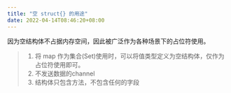 ```yaml
---
title: "空 struct{} 的用途"
date: 2022-04-14T08:46:20+08:00
---
```


因为空结构体不占据内存空间，因此被广泛作为各种场景下的占位符使用。

>1. 将 map 作为集合(Set)使用时，可以将值类型定义为空结构体，仅作为占位符使用即可。
>2. 不发送数据的channel
>3. 结构体只包含方法，不包含任何的字段